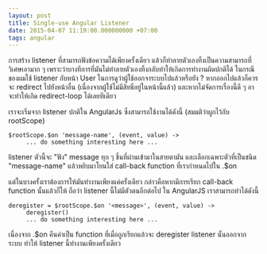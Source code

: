 ```yaml
---
layout: post
title: Single-use Angular Listener
date: 2015-04-07 11:19:00.000000000 +07:00
tags: angular
---
```

การสร้าง listener ที่สามารถฟังข้อความได้เพียงครั้งเดียว แล้วก็ทำลายตัวเองทิ้งเป็นความสามารถที่วิเศษเอามาก ๆ เพราะว่าบางทีการที่มันไม่ทำลายตัวเองทิ้งกลับทำให้เกิดการทำงานผิดปกติได้ ในกรณีของผมใช้ listener กับหน้า User ในการดูว่าผู้ใช้ออกจาระบบไปแล้วหรือยัง ?​ หากออกไปแล้วก็ควรจะ redirect ไปยังหน้าอื่น (เนื่องจากผู้ใช้ไม่มีสิทธิ์อยู่ในหน้านี้แล้ว) และหากไม่จัดการเรื่องนี้ดี ๆ อาจะทำให้เกิด redirect-loop ได้เลยทีเดียว 

เราจะเริ่มจาก listener ปกติใน AngularJs ซึ่งสามารถใช้งานได้ดังนี้ (สมมติว่าผูกไว้กับ rootScope)

```
$rootScope.$on 'message-name', (event, value) ->
	 ... do something interesting here ...
```

listener ตัวนี้จะ "ฟัง" message ทุก ๆ ชิ้นที่ผ่านเข้ามาในสายตามัน และเลือกเฉพาะตัวที่เป็นชนิด "message-name" แล้วหยิบมาโยนใส่ call-back function ที่เรากำหนดไปใน .$on

แต่ในบางครั้งเราต้องการให้มันทำงานเพียงแค่ครั้งเดียว กล่าวคือหากมีการเรียก call-back function นั้นแล้วก็ให้ ถือว่า listener นี้ไม่มีตัวตนอีกต่อไป ใน AngularJS เราสามารถทำได้ดังนี้

```
deregister = $rootScope.$on '<message>', (event, value) ->
	 deregister()
	 ... do something interesting here ...
```

เนื่องจาก .$on คืนค่าเป็น function ที่เมื่อถูกเรียกแล้วจะ deregister listener นั้นออกจากระบบ ทำให้ listener นี้ทำงานเพียงครั้งเดียว
